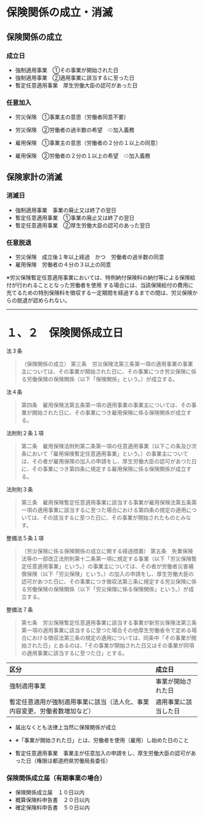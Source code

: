 # 保険関係の成立・消滅
## 保険関係の成立
### 成立日
- 強制適用事業　①その事業が開始された日
- 強制適用事業　②適用事業に該当するに至った日
- 暫定任意適用事業　厚生労働大臣の認可があった日

### 任意加入
- 労災保険　①事業主の意思（労働者同意不要）
- 労災保険　②労働者の過半数の希望　⇨加入義務

- 雇用保険　①事業主の意思（労働者の２分の１以上の同意）
- 雇用保険　②労働者の２分の１以上の希望　⇨加入義務

## 保険家計の消滅
### 消滅日
- 強制適用事業　事業の廃止又は終了の翌日
- 暫定任意適用事業　①事業の廃止又は終了の翌日
- 暫定任意適用事業　②厚生労働大臣の認可のあった翌日

### 任意脱退
- 労災保険　成立後１年以上経過　かつ　労働者の過半数の同意
- 雇用保険　労働者の４分の３以上の同意

※労災保険暫定任意適用事業においては、特例納付保険料の納付等による保険給付が行われることとなった労働者を使用
する場合には、当該保険給付の費用に充てるための特別保険料を徴収する一定期間を経過するまでの間は、労災保険からの脱退が認められない。

---

# １、２　保険関係成立日
法３条
>（保険関係の成立）
> 第三条　労災保険法第三条第一項の適用事業の事業主については、その事業が開始された日に、その事業につき労災保険に係る労働保険の保険関係（以下「保険関係」という。）が成立する。

法４条
> 第四条　雇用保険法第五条第一項の適用事業の事業主については、その事業が開始された日に、その事業につき雇用保険に係る保険関係が成立する。

法附則２条１項
> 第二条　雇用保険法附則第二条第一項の任意適用事業（以下この条及び次条において「雇用保険暫定任意適用事業」という。）の事業主については、その者が雇用保険の加入の申請をし、厚生労働大臣の認可があつた日に、その事業につき第四条に規定する雇用保険に係る保険関係が成立する。

法附則３条
> 第三条　雇用保険暫定任意適用事業に該当する事業が雇用保険法第五条第一項の適用事業に該当するに至つた場合における第四条の規定の適用については、その該当するに至つた日に、その事業が開始されたものとみなす。

整備法５条１項
> （労災保険に係る保険関係の成立に関する経過措置）
> 第五条　失業保険法等の一部改正法附則第十二条第一項に規定する事業（以下「労災保険暫定任意適用事業」という。）の事業主については、その者が労働者災害補償保険（以下「労災保険」という。）の加入の申請をし、厚生労働大臣の認可があつた日に、その事業につき徴収法第三条に規定する労災保険に係る労働保険の保険関係（以下「労災保険に係る保険関係」という。）が成立する。

整備法７条
> 第七条　労災保険暫定任意適用事業に該当する事業が新労災保険法第三条第一項の適用事業に該当するに至つた場合その他厚生労働省令で定める場合における徴収法第三条の規定の適用については、同条中「その事業が開始された日」とあるのは、「その事業が開始された日又はその事業が同項の適用事業に該当するに至つた日」とする。

|区分|成立日|
|:--|:--|
|強制適用事業　|事業が開始された日|
|暫定任意適用が強制適用事業に該当（法人化、事業内容変更、労働者数増加など）| 適用事業に該当した日|

- 届出なくとも法律上当然に保険関係が成立
- ※「事業が開始された日」とは、労働者を使用（雇用）し始めた日のこと

- 暫定任意適用事業　事業主が任意加入の申請をし、厚生労働大臣の認可があった日（権限は都道府県労働局長委任）


### 保険関係成立届（有期事業の場合）
- 保険関係成立届　１０日以内
- 概算保険料申告書　２０日以内
- 確定保険料申告書　５０日以内








